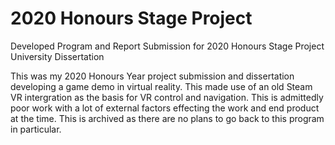 # 2020 Honours Stage Project
 Developed Program and Report Submission for 2020 Honours Stage Project University Dissertation
 
This was my 2020 Honours Year project submission and dissertation developing a game demo in virtual reality. This made use of an old Steam VR intergration as the basis for VR control and navigation. This is admittedly poor work with a lot of external factors effecting the work and end product at the time. This is archived as there are no plans to go back to this program in particular.
